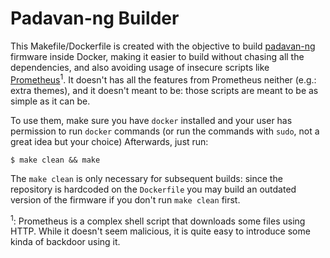 # Padavan-ng Builder

This Makefile/Dockerfile is created with the objective to build
[padavan-ng](https://gitlab.com/dm38/padavan-ng) firmware inside Docker, making
it easier to build without chasing all the dependencies, and also avoiding usage
of insecure scripts like
[Prometheus](http://prometheus.freize.net/)<sup>1</sup>. It doesn't has all the
features from Prometheus neither (e.g.: extra themes), and it doesn't meant to
be: those scripts are meant to be as simple as it can be.

To use them, make sure you have `docker` installed and your user has permission
to run `docker` commands (or run the commands with `sudo`, not a great idea but
your choice) Afterwards, just run:

```
$ make clean && make
```

The `make clean` is only necessary for subsequent builds: since the repository
is hardcoded on the `Dockerfile` you may build an outdated version of the
firmware if you don't run `make clean` first.

<sup>1</sup>: Prometheus is a complex shell script that downloads some files
using HTTP. While it doesn't seem malicious, it is quite easy to introduce some
kinda of backdoor using it.
